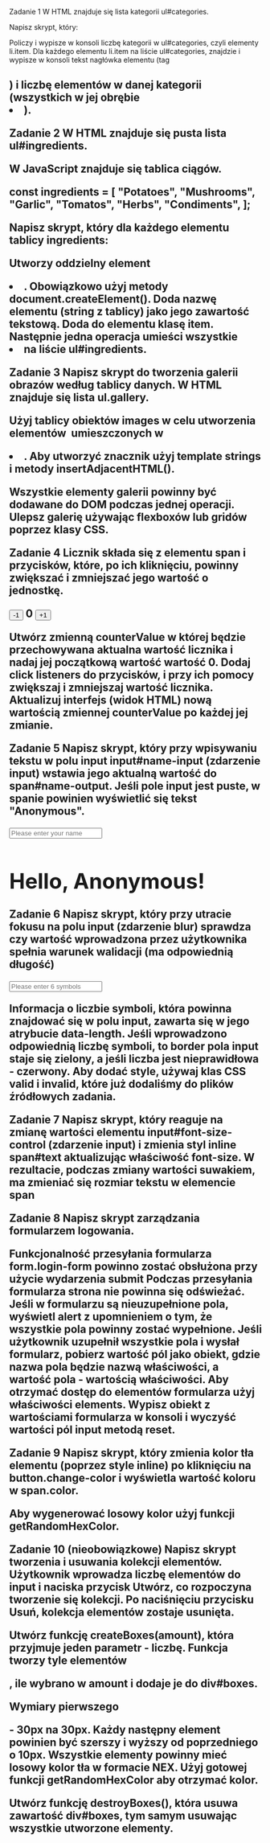 Zadanie 1
W HTML znajduje się lista kategorii ul#categories.

Napisz skrypt, który:

Policzy i wypisze w konsoli liczbę kategorii w ul#categories, czyli elementy li.item.
Dla każdego elementu li.item na liście ul#categories, znajdzie i wypisze w konsoli tekst nagłówka elementu (tag <h2>) i liczbę elementów w danej kategorii (wszystkich w jej obrębie <li>).

Zadanie 2
W HTML znajduje się pusta lista ul#ingredients.

<ul id="ingredients"></ul>

W JavaScript znajduje się tablica ciągów.

const ingredients = [
"Potatoes",
"Mushrooms",
"Garlic",
"Tomatos",
"Herbs",
"Condiments",
];

Napisz skrypt, który dla każdego elementu tablicy ingredients:

Utworzy oddzielny element <li>. Obowiązkowo użyj metody document.createElement().
Doda nazwę elementu (string z tablicy) jako jego zawartość tekstową.
Doda do elementu klasę item.
Następnie jedna operacja umieści wszystkie <li> na liście ul#ingredients.

Zadanie 3
Napisz skrypt do tworzenia galerii obrazów według tablicy danych. W HTML znajduje się lista ul.gallery.

<ul class="gallery"></ul>

Użyj tablicy obiektów images w celu utworzenia elementów <img> umieszczonych w <li>. Aby utworzyć znacznik użyj template strings i metody insertAdjacentHTML().

Wszystkie elementy galerii powinny być dodawane do DOM podczas jednej operacji.
Ulepsz galerię używając flexboxów lub gridów poprzez klasy CSS.

Zadanie 4
Licznik składa się z elementu span i przycisków, które, po ich kliknięciu, powinny zwiększać i zmniejszać jego wartość o jednostkę.

<div id="counter">
  <button type="button" data-action="decrement">-1</button>
  <span id="value">0</span>
  <button type="button" data-action="increment">+1</button>
</div>

Utwórz zmienną counterValue w której będzie przechowywana aktualna wartość licznika i nadaj jej początkową wartość wartość 0.
Dodaj click listeners do przycisków, i przy ich pomocy zwiększaj i zmniejszaj wartość licznika.
Aktualizuj interfejs (widok HTML) nową wartością zmiennej counterValue po każdej jej zmianie.

Zadanie 5
Napisz skrypt, który przy wpisywaniu tekstu w polu input input#name-input (zdarzenie input) wstawia jego aktualną wartość do span#name-output. Jeśli pole input jest puste, w spanie powinien wyświetlić się tekst "Anonymous".

<input type="text" id="name-input" placeholder="Please enter your name" />
<h1>Hello, <span id="name-output">Anonymous</span>!</h1>

Zadanie 6
Napisz skrypt, który przy utracie fokusu na polu input (zdarzenie blur) sprawdza czy wartość wprowadzona przez użytkownika spełnia warunek walidacji (ma odpowiednią długość)

<input
  type="text"
  id="validation-input"
  data-length="6"
  placeholder="Please enter 6 symbols"
/>

Informacja o liczbie symboli, która powinna znajdować się w polu input, zawarta się w jego atrybucie data-length.
Jeśli wprowadzono odpowiednią liczbę symboli, to border pola input staje się zielony, a jeśli liczba jest nieprawidłowa - czerwony.
Aby dodać style, używaj klas CSS valid i invalid, które już dodaliśmy do plików źródłowych zadania.

Zadanie 7
Napisz skrypt, który reaguje na zmianę wartości elementu input#font-size-control (zdarzenie input) i zmienia styl inline span#text aktualizując właściwość font-size. W rezultacie, podczas zmiany wartości suwakiem, ma zmieniać się rozmiar tekstu w elemencie span

Zadanie 8
Napisz skrypt zarządzania formularzem logowania.

Funkcjonalność przesyłania formularza form.login-form powinno zostać obsłużona przy użycie wydarzenia submit
Podczas przesyłania formularza strona nie powinna się odświeżać.
Jeśli w formularzu są nieuzupełnione pola, wyświetl alert z upomnieniem o tym, że wszystkie pola powinny zostać wypełnione.
Jeśli użytkownik uzupełnił wszystkie pola i wysłał formularz, pobierz wartość pól jako obiekt, gdzie nazwa pola będzie nazwą właściwości, a wartość pola - wartością właściwości. Aby otrzymać dostęp do elementów formularza użyj właściwości elements.
Wypisz obiekt z wartościami formularza w konsoli i wyczyść wartości pól input metodą reset.

Zadanie 9
Napisz skrypt, który zmienia kolor tła elementu <body> (poprzez style inline) po kliknięciu na button.change-color i wyświetla wartość koloru w span.color.

Aby wygenerować losowy kolor użyj funkcji getRandomHexColor.

Zadanie 10 (nieobowiązkowe)
Napisz skrypt tworzenia i usuwania kolekcji elementów. Użytkownik wprowadza liczbę elementów do input i naciska przycisk Utwórz, co rozpoczyna tworzenie się kolekcji. Po naciśnięciu przycisku Usuń, kolekcja elementów zostaje usunięta.

Utwórz funkcję createBoxes(amount), która przyjmuje jeden parametr - liczbę. Funkcja tworzy tyle elementów <div>, ile wybrano w amount i dodaje je do div#boxes.

Wymiary pierwszego <div> - 30px na 30px.
Każdy następny element powinien być szerszy i wyższy od poprzedniego o 10px.
Wszystkie elementy powinny mieć losowy kolor tła w formacie NEX. Użyj gotowej funkcji getRandomHexColor aby otrzymać kolor.

Utwórz funkcję destroyBoxes(), która usuwa zawartość div#boxes, tym samym usuwając wszystkie utworzone elementy.
